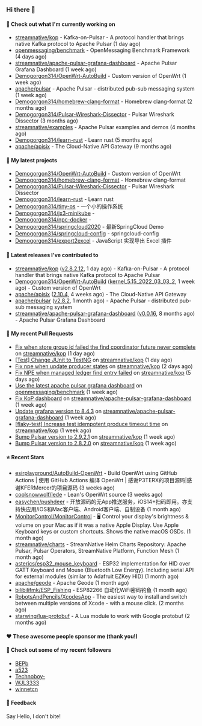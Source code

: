 ### Hi there 👋

#### 👷 Check out what I'm currently working on

- [streamnative/kop](https://github.com/streamnative/kop) - Kafka-on-Pulsar - A protocol handler that brings native Kafka protocol to Apache Pulsar (1 day ago)
- [openmessaging/benchmark](https://github.com/openmessaging/benchmark) - OpenMessaging Benchmark Framework (4 days ago)
- [streamnative/apache-pulsar-grafana-dashboard](https://github.com/streamnative/apache-pulsar-grafana-dashboard) - Apache Pulsar Grafana Dashboard (1 week ago)
- [Demogorgon314/OpenWrt-AutoBuild](https://github.com/Demogorgon314/OpenWrt-AutoBuild) - Custom version of OpenWrt (1 week ago)
- [apache/pulsar](https://github.com/apache/pulsar) - Apache Pulsar - distributed pub-sub messaging system (1 week ago)
- [Demogorgon314/homebrew-clang-format](https://github.com/Demogorgon314/homebrew-clang-format) - Homebrew clang-format (2 months ago)
- [Demogorgon314/Pulsar-Wireshark-Dissector](https://github.com/Demogorgon314/Pulsar-Wireshark-Dissector) - Pulsar Wireshark Dissector (3 months ago)
- [streamnative/examples](https://github.com/streamnative/examples) - Apache Pulsar examples and demos (4 months ago)
- [Demogorgon314/learn-rust](https://github.com/Demogorgon314/learn-rust) - Learn rust (5 months ago)
- [apache/apisix](https://github.com/apache/apisix) - The Cloud-Native API Gateway (9 months ago)

#### 🌱 My latest projects

- [Demogorgon314/OpenWrt-AutoBuild](https://github.com/Demogorgon314/OpenWrt-AutoBuild) - Custom version of OpenWrt
- [Demogorgon314/homebrew-clang-format](https://github.com/Demogorgon314/homebrew-clang-format) - Homebrew clang-format
- [Demogorgon314/Pulsar-Wireshark-Dissector](https://github.com/Demogorgon314/Pulsar-Wireshark-Dissector) - Pulsar Wireshark Dissector
- [Demogorgon314/learn-rust](https://github.com/Demogorgon314/learn-rust) - Learn rust
- [Demogorgon314/tiny-os](https://github.com/Demogorgon314/tiny-os) - 一个小的操作系统
- [Demogorgon314/jx3-minikube](https://github.com/Demogorgon314/jx3-minikube) - 
- [Demogorgon314/npc-docker](https://github.com/Demogorgon314/npc-docker) - 
- [Demogorgon314/springcloud2020](https://github.com/Demogorgon314/springcloud2020) - 最新SpringCloud Demo
- [Demogorgon314/springcloud-config](https://github.com/Demogorgon314/springcloud-config) - springcloud-config 
- [Demogorgon314/export2excel](https://github.com/Demogorgon314/export2excel) - JavaScript 实现导出 Excel 插件

#### 🔭 Latest releases I've contributed to

- [streamnative/kop](https://github.com/streamnative/kop) ([v2.8.2.12](https://github.com/streamnative/kop/releases/tag/v2.8.2.12), 1 day ago) - Kafka-on-Pulsar - A protocol handler that brings native Kafka protocol to Apache Pulsar
- [Demogorgon314/OpenWrt-AutoBuild](https://github.com/Demogorgon314/OpenWrt-AutoBuild) ([kernel_5.15_2022_03_03_2](https://github.com/Demogorgon314/OpenWrt-AutoBuild/releases/tag/kernel_5.15_2022_03_03_2), 1 week ago) - Custom version of OpenWrt
- [apache/apisix](https://github.com/apache/apisix) ([2.10.4](https://github.com/apache/apisix/releases/tag/2.10.4), 4 weeks ago) - The Cloud-Native API Gateway
- [apache/pulsar](https://github.com/apache/pulsar) ([v2.8.2](https://github.com/apache/pulsar/releases/tag/v2.8.2), 1 month ago) - Apache Pulsar - distributed pub-sub messaging system
- [streamnative/apache-pulsar-grafana-dashboard](https://github.com/streamnative/apache-pulsar-grafana-dashboard) ([v0.0.16](https://github.com/streamnative/apache-pulsar-grafana-dashboard/releases/tag/v0.0.16), 8 months ago) - Apache Pulsar Grafana Dashboard

#### 🔨 My recent Pull Requests

- [Fix when store group id failed the find coordinator future never complete](https://github.com/streamnative/kop/pull/1156) on [streamnative/kop](https://github.com/streamnative/kop) (1 day ago)
- [[Test] Change JUnit to TestNG](https://github.com/streamnative/kop/pull/1155) on [streamnative/kop](https://github.com/streamnative/kop) (1 day ago)
- [Fix npe when update producer states](https://github.com/streamnative/kop/pull/1148) on [streamnative/kop](https://github.com/streamnative/kop) (2 days ago)
- [Fix NPE when managed ledger find entry failed](https://github.com/streamnative/kop/pull/1138) on [streamnative/kop](https://github.com/streamnative/kop) (5 days ago)
- [Use the latest apache pulsar grafana dashboard](https://github.com/openmessaging/benchmark/pull/252) on [openmessaging/benchmark](https://github.com/openmessaging/benchmark) (1 week ago)
- [Fix KoP dashboard](https://github.com/streamnative/apache-pulsar-grafana-dashboard/pull/78) on [streamnative/apache-pulsar-grafana-dashboard](https://github.com/streamnative/apache-pulsar-grafana-dashboard) (1 week ago)
- [Update grafana version to 8.4.3](https://github.com/streamnative/apache-pulsar-grafana-dashboard/pull/77) on [streamnative/apache-pulsar-grafana-dashboard](https://github.com/streamnative/apache-pulsar-grafana-dashboard) (1 week ago)
- [[flaky-test] Increase test idempotent produce timeout time](https://github.com/streamnative/kop/pull/1124) on [streamnative/kop](https://github.com/streamnative/kop) (1 week ago)
- [Bump Pulsar version to 2.9.2.1](https://github.com/streamnative/kop/pull/1123) on [streamnative/kop](https://github.com/streamnative/kop) (1 week ago)
- [Bump Pulsar version to 2.8.2.0](https://github.com/streamnative/kop/pull/1122) on [streamnative/kop](https://github.com/streamnative/kop) (1 week ago)

#### ⭐ Recent Stars

- [esirplayground/AutoBuild-OpenWrt](https://github.com/esirplayground/AutoBuild-OpenWrt) - Build OpenWrt using GitHub Actions | 使用 GitHub Actions 编译 OpenWrt | 感谢P3TERX的项目源码|感谢KFERMercer的项目源码 (3 weeks ago)
- [coolsnowwolf/lede](https://github.com/coolsnowwolf/lede) - Lean&#39;s OpenWrt source (3 weeks ago)
- [easychen/pushdeer](https://github.com/easychen/pushdeer) - 开放源码的无App推送服务，iOS14&#43;扫码即用。亦支持快应用/iOS和Mac客户端、Android客户端、自制设备 (1 month ago)
- [MonitorControl/MonitorControl](https://github.com/MonitorControl/MonitorControl) - 🖥 Control your display&#39;s brightness &amp; volume on your Mac as if it was a native Apple Display. Use Apple Keyboard keys or custom shortcuts. Shows the native macOS OSDs. (1 month ago)
- [streamnative/charts](https://github.com/streamnative/charts) - StreamNative Helm Charts Repository: Apache Pulsar, Pulsar Operators, StreamNative Platform, Function Mesh (1 month ago)
- [asterics/esp32_mouse_keyboard](https://github.com/asterics/esp32_mouse_keyboard) - ESP32 implementation for HID over GATT Keyboard and Mouse (Bluetooth Low Energy). Including serial API for external modules (similar to Adafruit EZKey HID) (1 month ago)
- [apache/geode](https://github.com/apache/geode) - Apache Geode (1 month ago)
- [bilibilifmk/ESP_Fishing](https://github.com/bilibilifmk/ESP_Fishing) - ESP82266 自动化WiFi密码钓鱼 (1 month ago)
- [RobotsAndPencils/XcodesApp](https://github.com/RobotsAndPencils/XcodesApp) - The easiest way to install and switch between multiple versions of Xcode - with a mouse click.  (2 months ago)
- [starwing/lua-protobuf](https://github.com/starwing/lua-protobuf) - A Lua module to work with Google protobuf (2 months ago)

#### ❤️ These awesome people sponsor me (thank you!)


#### 👯 Check out some of my recent followers

- [BEPb](https://github.com/BEPb)
- [a523](https://github.com/a523)
- [Technoboy-](https://github.com/Technoboy-)
- [WJL3333](https://github.com/WJL3333)
- [winnetcn](https://github.com/winnetcn)

#### 💬 Feedback

Say Hello, I don't bite!

